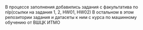 В процессе заполнения добавились задания с факультатива по nlp(ссылки на задания 1, 2, HW01, HW02)
В остальном в этом репозитории задания и датасеты к ним с курса по машинному обучению от ВШЦК ИТМО
